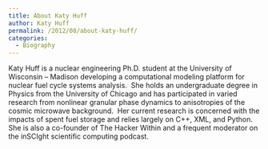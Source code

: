```yaml
---
title: About Katy Huff
author: Katy Huff
permalink: /2012/08/about-katy-huff/
categories:
  - Biography
---
```

Katy Huff is a nuclear engineering Ph.D. student at the University of Wisconsin – Madison developing a computational modeling platform for nuclear fuel cycle systems analysis.  She holds an undergraduate degree in Physics from the University of Chicago and has participated in varied research from nonlinear granular phase dynamics to anisotropies of the cosmic microwave background.  Her current research is concerned with the impacts of spent fuel storage and relies largely on C++, XML, and Python. She is also a co-founder of The Hacker Within and a frequent moderator on the inSCIght scientific computing podcast.
